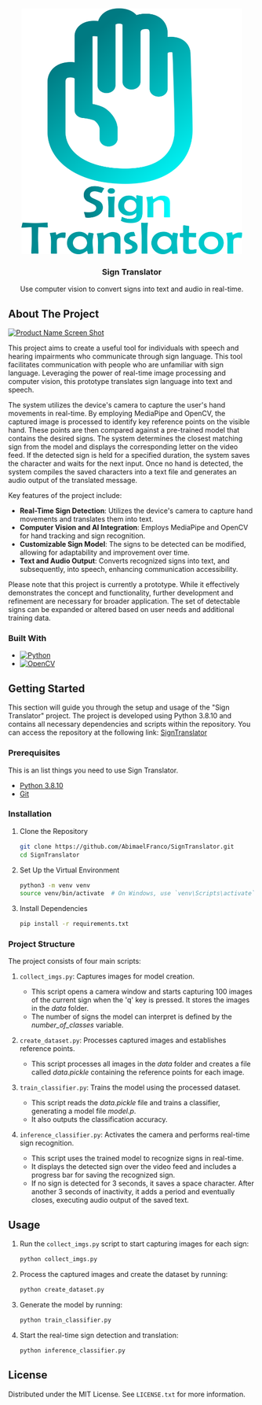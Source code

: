 <a name="readme-top"></a>

<br />
<div align="center">
  <a href="https://github.com/AbimaelFranco/SignTranslator">
    <img src="Pictures/Logo.png" alt="Logo" width="450" height="500">
  </a>

  <h3 align="center">Sign Translator</h3>

  <p align="center">
    Use computer vision to convert signs into text and audio in real-time.
    
  </p>
</div>


## About The Project

[![Product Name Screen Shot][product-screenshot]]([https://example.com](https://github.com/AbimaelFranco/SignTranslator))

This project aims to create a useful tool for individuals with speech and hearing impairments who communicate through sign language. This tool facilitates communication with people who are unfamiliar with sign language. Leveraging the power of real-time image processing and computer vision, this prototype translates sign language into text and speech.

The system utilizes the device's camera to capture the user's hand movements in real-time. By employing MediaPipe and OpenCV, the captured image is processed to identify key reference points on the visible hand. These points are then compared against a pre-trained model that contains the desired signs. The system determines the closest matching sign from the model and displays the corresponding letter on the video feed. If the detected sign is held for a specified duration, the system saves the character and waits for the next input. Once no hand is detected, the system compiles the saved characters into a text file and generates an audio output of the translated message.

Key features of the project include:

- **Real-Time Sign Detection**: Utilizes the device's camera to capture hand movements and translates them into text.
- **Computer Vision and AI Integration**: Employs MediaPipe and OpenCV for hand tracking and sign recognition.
- **Customizable Sign Model**: The signs to be detected can be modified, allowing for adaptability and improvement over time.
- **Text and Audio Output**: Converts recognized signs into text, and subsequently, into speech, enhancing communication accessibility.

Please note that this project is currently a prototype. While it effectively demonstrates the concept and functionality, further development and refinement are necessary for broader application. The set of detectable signs can be expanded or altered based on user needs and additional training data.


### Built With

* [![Python][Python.js]][Python-url]
* [![OpenCV][OpenCV.js]][OpenCV-url]

<!-- GETTING STARTED -->
## Getting Started

This section will guide you through the setup and usage of the "Sign Translator" project. The project is developed using Python 3.8.10 and contains all necessary dependencies and scripts within the repository. You can access the repository at the following link: [SignTranslator](https://github.com/AbimaelFranco/SignTranslator)

### Prerequisites

This is an list things you need to use Sign Translator.
* [Python 3.8.10](https://www.python.org/downloads/)
* [Git](https://git-scm.com/downloads)

### Installation

1. Clone the Repository
   ```sh
   git clone https://github.com/AbimaelFranco/SignTranslator.git
   cd SignTranslator
   ```
2. Set Up the Virtual Environment
   ```sh
   python3 -m venv venv
   source venv/bin/activate  # On Windows, use `venv\Scripts\activate`
   ```
3. Install Dependencies
   ```sh
   pip install -r requirements.txt
   ```

### Project Structure

The project consists of four main scripts:

1. `collect_imgs.py`: Captures images for model creation.

    * This script opens a camera window and starts capturing 100 images of the current sign when the 'q' key is pressed. It stores the images in the *data* folder.
    * The number of signs the model can interpret is defined by the *number_of_classes* variable.

2. `create_dataset.py`: Processes captured images and establishes reference points.

    * This script processes all images in the *data* folder and creates a file called *data.pickle* containing the reference points for each image.

3. `train_classifier.py`: Trains the model using the processed dataset.

    * This script reads the *data.pickle* file and trains a classifier, generating a model file *model.p*.
    * It also outputs the classification accuracy.

4. `inference_classifier.py`: Activates the camera and performs real-time sign recognition.

    * This script uses the trained model to recognize signs in real-time.
    * It displays the detected sign over the video feed and includes a progress bar for saving the recognized sign.
    * If no sign is detected for 3 seconds, it saves a space character. After another 3 seconds of inactivity, it adds a period and eventually closes, executing audio output of the saved text.   

<!-- USAGE EXAMPLES -->
## Usage

1. Run the `collect_imgs.py` script to start capturing images for each sign:
   ```sh
   python collect_imgs.py
   ```
2. Process the captured images and create the dataset by running:
   ```sh
   python create_dataset.py
   ```
3. Generate the model by running:
   ```sh
   python train_classifier.py
   ```
4. Start the real-time sign detection and translation:
   ```sh
   python inference_classifier.py
   ```

<!-- LICENSE -->
## License

Distributed under the MIT License. See `LICENSE.txt` for more information.






[product-screenshot]: Pictures/Señas.png

[Python.js]: https://img.shields.io/badge/python-3670A0?style=for-the-badge&logo=python&logoColor=ffdd54
[Python-url]: https://www.python.org/
[OpenCV.js]: https://img.shields.io/badge/OpenCV-27338e?style=for-the-badge&logo=OpenCV&logoColor=white
[OpenCV-url]: https://opencv.org/
